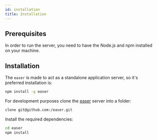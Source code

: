 ```yaml
---
id: installation
title: Installation
---
```



## Prerequisites

In order to run the server, you need to have the Node.js and npm installed on your machine.


## Installation

The `easer` is made to act as a standalone application server, so it's preferred installation is:

```bash
npm install -g easer
```

For development purposes clone the [easer](https://github.com/tombenke/easer) server into a folder:

```bash
clone git@github.com:/easer.git
```

Install the required dependencies:

```bash
cd easer
npm install
```


